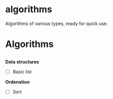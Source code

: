 # algorithms
Algorithms of various types, ready for quick use.

# **Algorithms** <h2>
**Data structures**
- [ ] Basic list
  
**Ordenation**
- [ ] Sort
